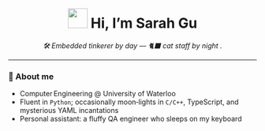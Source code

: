 <!-- README.md for JiayiGu233  |  last updated: 2025‑07‑⛅️ -->

<h1 align="center">
  <img src="https://media.giphy.com/media/JIX9t2j0ZTN9S/giphy.gif" width="40"/>  Hi, I’m Sarah Gu
</h1>

<p align="center">
  <em>🛠  Embedded tinkerer by day — 🐈‍⬛ cat staff by night .</em>
</p>

---

### 🐾 About me

-   Computer Engineering @ University of Waterloo  
-   Fluent in <code>Python</code>; occasionally moon‑lights in <code>C/C++</code>, TypeScript, and mysterious YAML incantations  
-   Personal assistant: a fluffy QA engineer who sleeps on my keyboard


